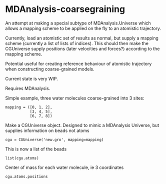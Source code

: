 # MDAnalysis-coarsegraining
An attempt at making a special subtype of MDAnalysis.Universe which allows a mapping scheme to be applied on the fly to an atomistic trajectory.

Currently, load an atomistic set of results as normal, but supply a mapping scheme (currently a list of lists of indices).
This should then make the CGUniverse supply positions (later velocities and forces?) according to the mapping scheme.

Potential useful for creating reference behaviour of atomistic trajectory when constructing coarse-grained models.

Current state is very WIP.

Requires MDAnalysis.

Simple example, three water molecules coarse-grained into 3 sites:
```
mapping = ([0, 1, 2],
           [3, 4, 5],
           [6, 7, 8])
```

Make a CGUniverse object.
Designed to mimic a MDAnalysis Universe, but supplies information on beads not atoms
```
cgu = CGUniverse('new.gro', mapping=mapping)
```

This is now a list of the beads
```
list(cgu.atoms)
```

Center of mass for each water molecule, ie 3 coordinates
```
cgu.atoms.positions
```